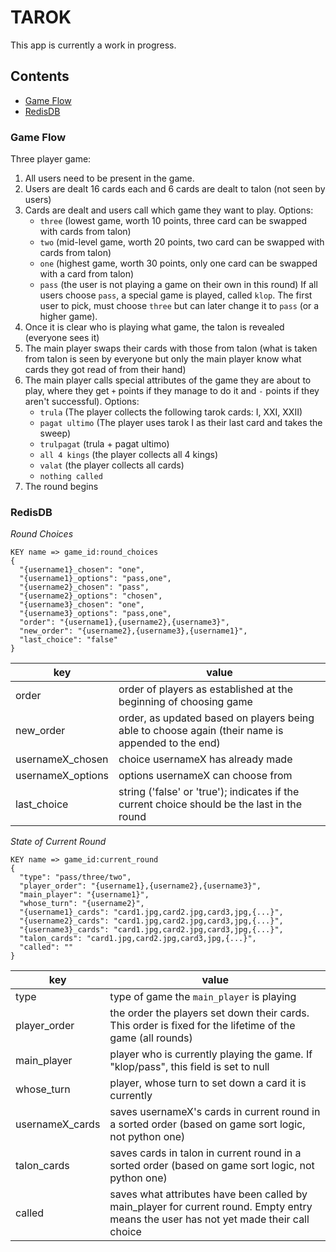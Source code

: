 # TAROK
This app is currently a work in progress.

## Contents
* [Game Flow](#game-flow)
* [RedisDB](#redisdb)


### Game Flow
Three player game:
1. All users need to be present in the game.
2. Users are dealt 16 cards each and 6 cards are dealt to talon (not seen by users)
3. Cards are dealt and users call which game they want to play.
    Options:
    - `three` (lowest game, worth 10 points, three card can be swapped with cards from talon)
    - `two` (mid-level game, worth 20 points, two card can be swapped with cards from talon)
    - `one` (highest game, worth 30 points, only one card can be swapped with a card from talon)
    - `pass` (the user is not playing a game on their own in this round)
    If all users choose `pass`, a special game is played, called `klop`.
    The first user to pick, must choose `three` but can later change it to `pass` (or a higher game).
4. Once it is clear who is playing what game, the talon is revealed (everyone sees it)
5. The main player swaps their cards with those from talon
(what is taken from talon is seen by everyone but only the main player know what cards they got read of from their hand)
6. The main player calls special attributes of the game they are about to play, where they get `+` points if they manage to do it 
and `-` points if they aren't successful).
    Options:
    - `trula` (The player collects the following tarok cards: I, XXI, XXII)
    - `pagat ultimo` (The player uses tarok I as their last card and takes the sweep)
    - `trulpagat` (trula + pagat ultimo)
    - `all 4 kings` (the player collects all 4 kings)
    - `valat` (the player collects all cards)
    - `nothing called`
7. The round begins


### RedisDB

*Round Choices*
```
KEY name => game_id:round_choices
{
  "{username1}_chosen": "one",
  "{username1}_options": "pass,one",
  "{username2}_chosen": "pass",
  "{username2}_options": "chosen",
  "{username3}_chosen": "one",
  "{username3}_options": "pass,one",
  "order": "{username1},{username2},{username3}",
  "new_order": "{username2},{username3},{username1}",
  "last_choice": "false"
}
```
key               | value                                                     | 
----------------- | --------------------------------------------------------- | 
order             | order of players as established at the beginning of choosing game
new_order         | order, as updated based on players being able to choose again (their name is appended to the end)
usernameX_chosen  | choice usernameX has already made
usernameX_options | options usernameX can choose from
last_choice       | string ('false' or 'true'); indicates if the current choice should be the last in the round


*State of Current Round*
```
KEY name => game_id:current_round
{
  "type": "pass/three/two",
  "player_order": "{username1},{username2},{username3}",
  "main_player": "{username1}",
  "whose_turn": "{username2}",
  "{username1}_cards": "card1.jpg,card2.jpg,card3,jpg,{...}",
  "{username2}_cards": "card1.jpg,card2.jpg,card3,jpg,{...}",
  "{username3}_cards": "card1.jpg,card2.jpg,card3,jpg,{...}",
  "talon_cards": "card1.jpg,card2.jpg,card3,jpg,{...}",
  "called": ""
}
```
key             | value                                                     | 
--------------- | --------------------------------------------------------- | 
type            | type of game the `main_player` is playing
player_order    | the order the players set down their cards. This order is fixed for the lifetime of the game (all rounds)
main_player     | player who is currently playing the game. If "klop/pass", this field is set to null
whose_turn      | player, whose turn to set down a card it is currently
usernameX_cards | saves usernameX's cards in current round in a sorted order (based on game sort logic, not python one)
talon_cards     | saves cards in talon in current round in a sorted order (based on game sort logic, not python one)
called          | saves what attributes have been called by main_player for current round. Empty entry means the user has not yet made their call choice

